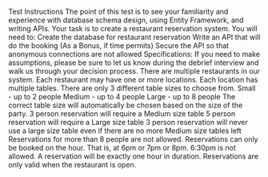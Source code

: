 Test Instructions
The point of this test is to see your familiarity and experience with database schema design, using Entity Framework, and writing APIs.
Your task is to create a restaurant reservation system.
You will need to:
Create the database for restaurant reservation
Write an API that will do the booking
(As a Bonus, if time permits) Secure the API so that anonymous connections are not allowed
Specifications:
If you need to make assumptions, please be sure to let us know during the debrief interview and walk us through your decision process.
There are multiple restaurants in our system.
Each restaurant may have one or more locations.
Each location has multiple tables.
There are only 3 different table sizes to choose from.
Small - up to 2 people
Medium - up to 4 people
Large - up to 8 people
The correct table size will automatically be chosen based on the size of the party.
3 person reservation will require a Medium size table
5 person reservation will require a Large size table
3 person reservation will never use a large size table even if there are no more Medium size tables left
Reservations for more than 8 people are not allowed.
Reservations can only be booked on the hour. That is, at 6pm or 7pm or 8pm. 6:30pm is not allowed.
A reservation will be exactly one hour in duration.
Reservations are only valid when the restaurant is open.